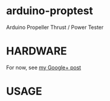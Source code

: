 arduino-proptest
================

Arduino Propeller Thrust / Power Tester

HARDWARE
========

For now, see [my Google+ post](https://plus.google.com/u/1/photos/118162185670988461429/albums/6058932061110274689)


USAGE
=====
